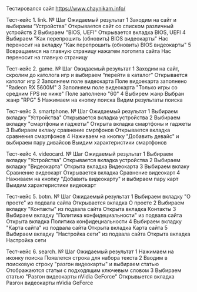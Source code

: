 Тестировался сайт https://www.chaynikam.info/

Тест-кейс 1. link.
№
Шаг
Ожидаемый результат
1
Заходим на сайт и выбираем “Устройства”
Открывается сайт со списком различный устройств
2
Выбираем "BIOS, UEFI"
Открывается вкладка BIOS, UEFI
4
Выбираем "Как перепрошить (обновить) BIOS видеокарты"
Нас переносит на вкладку "Как перепрошить (обновить) BIOS видеокарты"
5
Вовращаемся на главную страницу нажатем логотипа сайта
Нас переносит на главную страницу



Тест-кейс 2. game.
№
Шаг
Ожидаемый результат
1
Заходим на сайт, скролим до католога игр и выбираем “перейти в каталог”
Открывается католог игр
2
Заполняем поле видеокарта
Поле видоекарта заполнено "Radeon RX 5600M"
3
Заполняем поле видеокарта "Только игры со средним FPS не ниже"
Поле заполнено "60"
4
Выбирем жанр
Выбран жанр "RPG"
5
Нажимаем на кнопку поиска
Видим результаты поиска



Тест-кейс 3. smartphone.
№
Шаг
Ожидаемый результат
1
Выбираем вкладку "Устройства"
Открывается вкладка устройства
2
Выбираем вкладку "смартфоны и гаджеты"
Открыта вкладка смартфоны и гаджеты
3
Выбираем вклаку сравнение смртфонов
Открывается вкладка сравнения смартфонов
4
Наживаем на кнопку "Добавить девайс" и выбираем пару дивайсов
Выидим характеристики смартфонов



Тест-кейс 4. videocard.
№
Шаг
Ожидаемый результат
1
Выбираем вкладку "Устройства"
Открывается вкладка устройства
2
Выбираем вкладку "Видеокарта"
Открыта вкладка Видеокарта
3
Выбираем вклаку Сравнение видеокарт
Открывается вкладка Сравнение видеокарт
4
Наживаем на кнопку "Добавить видеокарту" и выбираем пару карт
Выидим характеристики видеокарт



Тест-кейс 5. botm.
№
Шаг
Ожидаемый результат
1
Выбираем вкладку "О проете" из подвала сайта
Открывается вкладка О проете
2
Выбираем вкладку "Контакты" из подвала сайта
Открыта вкладка Контакты
3
Выбираем вкладку "Политика конфидециальности" из подвала сайта
Открыта вкладка Политика конфидециальности
4
Выбираем вкладку "Карта сайта" из подвала сайта
Открыта вкладка Карта сайта
5
Выбираем вкладку "Настройка сети" из подвала сайта
Открыта вкладка Настройка сети



Тест-кейс 6. search.
№
Шаг
Ожидаемый результат
1
Нажимаем на иконку поиска
Появлется строка для набора текста
2
Вводим в поисковую строку "разгон видеокарты" и выбираем статью
Отображаются статьи с подходящим ключевым словом
3
Выбираем статью "Разгон видеокарты nVidia GeForce"
Открывыется вкладка Разгон видеокарты nVidia GeForce